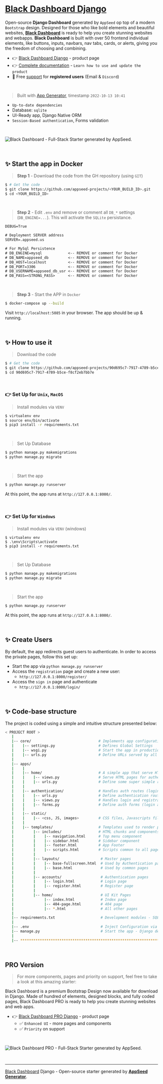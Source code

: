 # [Black Dashboard Django](https://appseed.us/product/black-dashboard/django/)

Open-source **Django Dashboard** generated by `AppSeed` op top of a modern `Bootstrap` design. Designed for those who like bold elements and beautiful websites, **[Black Dashboard](https://appseed.us/generator/black-dashboard/)** is ready to help you create stunning websites and webapps. **Black Dashboard** is built with over 50 frontend individual elements, like buttons, inputs, navbars, nav tabs, cards, or alerts, giving you the freedom of choosing and combining.

- 👉 [Black Dashboard Django](https://appseed.us/product/black-dashboard/django/) - product page
- 👉 [Complete documentation](https://docs.appseed.us/products/django-dashboards/black-dashboard) - `Learn how to use and update the product`
- 🚀 Free [support](https://appseed.us/support/) for **registered users** (Email & `Discord`) 

<br />

> Built with [App Generator](https://appseed.us/generator/), timestamp `2022-10-13 10:41`

- `Up-to-date dependencies`
- Database: `sqlite`
- UI-Ready app, Django Native ORM
- `Session-Based authentication`, Forms validation

<br />

![Black Dashboard - Full-Stack Starter generated by AppSeed.](https://user-images.githubusercontent.com/51070104/169471556-144ea706-0965-4f7d-8493-da9570085367.png)

<br />


## ✨ Start the app in Docker

> **Step 1** - Download the code from the GH repository (using `GIT`) 

```bash
$ # Get the code
$ git clone https://github.com/appseed-projects/<YOUR_BUILD_ID>.git
$ cd <YOUR_BUILD_ID>
```

<br />

> **Step 2** - Edit `.env` and remove or comment all `DB_*` settings (`DB_ENGINE=...`). This will activate the `SQLite` persistance. 

```txt
DEBUG=True

# Deployment SERVER address
SERVER=.appseed.us

# For MySql Persistence
# DB_ENGINE=mysql            <-- REMOVE or comment for Docker
# DB_NAME=appseed_db         <-- REMOVE or comment for Docker  
# DB_HOST=localhost          <-- REMOVE or comment for Docker 
# DB_PORT=3306               <-- REMOVE or comment for Docker
# DB_USERNAME=appseed_db_usr <-- REMOVE or comment for Docker
# DB_PASS=<STRONG_PASS>      <-- REMOVE or comment for Docker

```

<br />

> **Step 3** - Start the APP in `Docker`

```bash
$ docker-compose up --build 
```

Visit `http://localhost:5085` in your browser. The app should be up & running.

<br />




## ✨ How to use it

> Download the code 

```bash
$ # Get the code
$ git clone https://github.com/appseed-projects/90d695c7-7917-4789-b5ce-f8cf2eb7bb7e.git
$ cd 90d695c7-7917-4789-b5ce-f8cf2eb7bb7e
```

<br />

### 👉 Set Up for `Unix`, `MacOS` 

> Install modules via `VENV`  

```bash
$ virtualenv env
$ source env/bin/activate
$ pip3 install -r requirements.txt
```

<br />

> Set Up Database

```bash
$ python manage.py makemigrations
$ python manage.py migrate
```

<br />

> Start the app

```bash
$ python manage.py runserver
```

At this point, the app runs at `http://127.0.0.1:8000/`. 

<br />

### 👉 Set Up for `Windows` 

> Install modules via `VENV` (windows) 

```
$ virtualenv env
$ .\env\Scripts\activate
$ pip3 install -r requirements.txt
```

<br />

> Set Up Database

```bash
$ python manage.py makemigrations
$ python manage.py migrate
```

<br />

> Start the app

```bash
$ python manage.py runserver
```

At this point, the app runs at `http://127.0.0.1:8000/`. 

<br />

## ✨ Create Users

By default, the app redirects guest users to authenticate. In order to access the private pages, follow this set up: 

- Start the app via `python manage.py runserver`
- Access the `registration` page and create a new user:
  - `http://127.0.0.1:8000/register/`
- Access the `sign in` page and authenticate
  - `http://127.0.0.1:8000/login/`

<br />

## ✨ Code-base structure

The project is coded using a simple and intuitive structure presented below:

```bash
< PROJECT ROOT >
   |
   |-- core/                               # Implements app configuration
   |    |-- settings.py                    # Defines Global Settings
   |    |-- wsgi.py                        # Start the app in production
   |    |-- urls.py                        # Define URLs served by all apps/nodes
   |
   |-- apps/
   |    |
   |    |-- home/                          # A simple app that serve HTML files
   |    |    |-- views.py                  # Serve HTML pages for authenticated users
   |    |    |-- urls.py                   # Define some super simple routes  
   |    |
   |    |-- authentication/                # Handles auth routes (login and register)
   |    |    |-- urls.py                   # Define authentication routes  
   |    |    |-- views.py                  # Handles login and registration  
   |    |    |-- forms.py                  # Define auth forms (login and register) 
   |    |
   |    |-- static/
   |    |    |-- <css, JS, images>         # CSS files, Javascripts files
   |    |
   |    |-- templates/                     # Templates used to render pages
   |         |-- includes/                 # HTML chunks and components
   |         |    |-- navigation.html      # Top menu component
   |         |    |-- sidebar.html         # Sidebar component
   |         |    |-- footer.html          # App Footer
   |         |    |-- scripts.html         # Scripts common to all pages
   |         |
   |         |-- layouts/                   # Master pages
   |         |    |-- base-fullscreen.html  # Used by Authentication pages
   |         |    |-- base.html             # Used by common pages
   |         |
   |         |-- accounts/                  # Authentication pages
   |         |    |-- login.html            # Login page
   |         |    |-- register.html         # Register page
   |         |
   |         |-- home/                      # UI Kit Pages
   |              |-- index.html            # Index page
   |              |-- 404-page.html         # 404 page
   |              |-- *.html                # All other pages
   |
   |-- requirements.txt                     # Development modules - SQLite storage
   |
   |-- .env                                 # Inject Configuration via Environment
   |-- manage.py                            # Start the app - Django default start script
   |
   |-- ************************************************************************
```

<br />



## PRO Version

> For more components, pages and priority on support, feel free to take a look at this amazing starter:

Black Dashboard is a premium Bootstrap Design now available for download in Django. Made of hundred of elements, designed blocks, and fully coded pages, Black Dashboard PRO is ready to help you create stunning websites and web apps.

- 👉 [Black Dashboard PRO Django](https://appseed.us/product/black-dashboard-pro/django/) - product page
  - ✅ `Enhanced UI` - more pages and components
  - ✅ `Priority` on support

<br >

![Black Dashboard PRO - Full-Stack Starter generated by AppSeed.](https://user-images.githubusercontent.com/51070104/169471630-e96cec9b-ef57-4c06-9b36-62b9bbf255f3.png)

<br />

---
[Black Dashboard](https://appseed.us/generator/black-dashboard/) Django - Open-source starter generated by **[AppSeed Generator](https://appseed.us/generator/)**.
